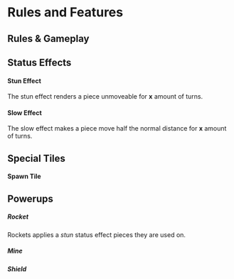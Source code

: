 # Rules and Features

## Rules & Gameplay

## Status Effects
#### Stun Effect
The stun effect renders a piece unmoveable for __x__ amount of turns.
#### Slow Effect
The slow effect makes a piece move half the normal distance for __x__ amount of turns.

## Special Tiles
#### Spawn Tile

## Powerups
##### Rocket
Rockets applies a _stun_ status effect pieces they are used on.

##### Mine
##### Shield
